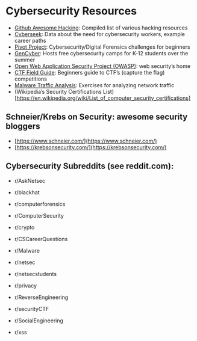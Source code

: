 # Cybersecurity Resources

- [Github Awesome Hacking](https://github.com/Hack-with-Github/Awesome-Hacking): Compiled list of various hacking resources
- [Cyberseek](http://cyberseek.org/): Data about the need for cybersecurity workers, example career paths
- [Pivot Project](http://pivotproject.org/): Cybersecurity/Digital Forensics challenges for beginners
- [GenCyber](https://www.gen-cyber.com/): Hosts free cybersecurity camps for K-12 students over the summer
- [Open Web Application Security Project (OWASP)](https://www.owasp.org/index.php/Main_Page): web security’s home
- [CTF Field Guide](https://trailofbits.github.io/ctf/index.html): Beginners guide to CTF’s (capture the flag) competitions
- [Malware Traffic Analysis](http://www.malware-traffic-analysis.net/index.html): Exercises for analyzing network traffic
- (Wikipedia’s Security Certifications List)[https://en.wikipedia.org/wiki/List_of_computer_security_certifications]

## Schneier/Krebs on Security: awesome security bloggers
- [https://www.schneier.com/](https://www.schneier.com/)
- [https://krebsonsecurity.com/](https://krebsonsecurity.com/)

## Cybersecurity Subreddits (see reddit.com):
- r/AskNetsec
- r/blackhat
- r/computerforensics
- r/ComputerSecurity
- r/crypto
- r/CSCareerQuestions
- r/Malware

- r/netsec
- r/netsecstudents
- r/privacy
- r/ReverseEngineering
- r/securityCTF
- r/SocialEngineering
- r/xss
